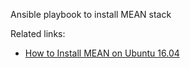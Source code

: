 Ansible playbook to install MEAN stack

Related links:
- [How to Install MEAN on Ubuntu 16.04](https://linuxacademy.com/howtoguides/posts/show/topic/11960-how-to-install-mean-on-ubuntu-1604)
